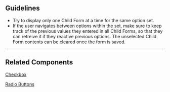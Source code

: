 ## Guidelines

-   Try to display only one Child Form at a time for the same option set.
-   If the user navigates between options within the set, make sure to keep track of the previous values they entered in all Child Forms, so that they can retreive it if they reactive previous options. The unselected Child Form contents can be cleared once the form is saved.

---

## Related Components

[Checkbox](#/components/Checkbox)

[Radio Buttons](#/components/Radio)
